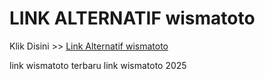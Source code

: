 # LINK ALTERNATIF wismatoto

Klik Disini >> <a href="https://linksto.pages.dev/">Link Alternatif wismatoto </a>

link wismatoto terbaru
link wismatoto 2025